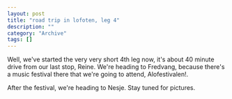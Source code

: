 ```yaml
--- 
layout: post 
title: "road trip in lofoten, leg 4"
description: ""
category: "Archive"
tags: []
---  
```

<p>Well, we've started the very very short 4th leg now, it's about 40 minute drive from our last stop, Reine. We're heading to Fredvang, because there's a music festival there that we're going to attend, Alofestivalen!.</p> <p>After the festival, we're heading to Nesje. Stay tuned for pictures.</p>